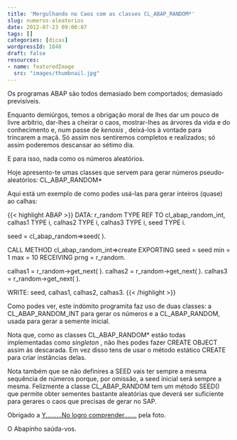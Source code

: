 ```yaml
---
title: 'Mergulhando no Caos com as classes CL_ABAP_RANDOM*'
slug: numeros-aleatorios
date: 2012-07-23 09:00:07
tags: []
categories: [dicas]
wordpressId: 1848
draft: false
resources:
- name: featuredImage
  src: "images/thumbnail.jpg"
---
```

Os programas ABAP são todos demasiado bem comportados; demasiado previsíveis.

Enquanto demiúrgos, temos a obrigação moral de lhes dar um pouco de livre arbítrio, dar-lhes a cheirar o caos, mostrar-lhes as árvores da vida e do conhecimento e, num passe de _kenosis_ , deixá-los à vontade para trincarem a maçã. Só assim nos sentiremos completos e realizados; só assim poderemos descansar ao sétimo dia.

E para isso, nada como os números aleatórios.

<!--more-->

Hoje apresento-te umas classes que servem para gerar números pseudo-aleatórios: CL_ABAP_RANDOM*

Aqui está um exemplo de como podes usá-las para gerar inteiros (quase) ao calhas:


{{< highlight ABAP >}}
DATA: r_random TYPE REF TO cl_abap_random_int,
      calhas1   TYPE i,
      calhas2   TYPE i,
      calhas3   TYPE i,
      seed      TYPE i.

seed = cl_abap_random=>seed( ).

CALL METHOD cl_abap_random_int=>create
  EXPORTING
    seed = seed
    min  = 1
    max  = 10
  RECEIVING
    prng = r_random.

calhas1 = r_random->get_next( ).
calhas2 = r_random->get_next( ).
calhas3 = r_random->get_next( ).

WRITE: seed, calhas1, calhas2, calhas3.
{{< /highlight >}}

Como podes ver, este indómito programita faz uso de duas classes: a CL_ABAP_RANDOM_INT para gerar os números e a CL_ABAP_RANDOM, usada para gerar a semente inicial.

Nota que, como as classes CL_ABAP_RANDOM* estão todas implementadas como _singleton_ , não lhes podes fazer CREATE OBJECT assim às descarada. Em vez disso tens de usar o método estático CREATE para criar instâncias delas.

Nota também que se não definires a SEED vais ter sempre a mesma sequência de números porque, por omissão, a seed inicial será sempre a mesma. Felizmente a classe CL_ABAP_RANDOM tem um método SEED() que permite obter sementes bastante aleatórias que deverá ser suficiente para gerares o caos que precisas de gerar no SAP.

Obrigado a [Y.........No logro comprender.......][1] pela foto.

O Abapinho saúda-vos.

   [1]: http://www.flickr.com/photos/pasteldechoclo/2109468529/
